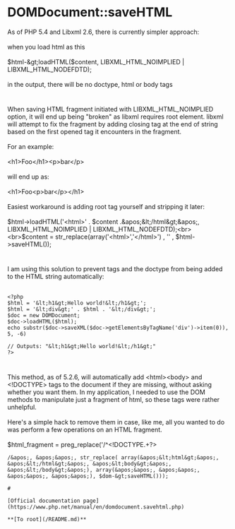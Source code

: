 # DOMDocument::saveHTML



As of PHP 5.4 and Libxml 2.6, there is currently simpler approach:<br><br>when you load html as this<br><br>$html-&gt;loadHTML($content, LIBXML_HTML_NOIMPLIED | LIBXML_HTML_NODEFDTD);<br><br>in the output, there will be no doctype, html or body tags  

#

When saving HTML fragment initiated with LIBXML_HTML_NOIMPLIED option, it will end up being "broken" as libxml requires root element. libxml will attempt to fix the fragment by adding closing tag at the end of string based on the first opened tag it encounters in the fragment. <br><br>For an example:<br><br>&lt;h1&gt;Foo&lt;/h1&gt;&lt;p&gt;bar&lt;/p&gt;<br><br>will end up as:<br><br>&lt;h1&gt;Foo&lt;p&gt;bar&lt;/p&gt;&lt;/h1&gt;<br><br>Easiest workaround is adding root tag yourself and stripping it later:<br><br>$html-&gt;loadHTML(&apos;&lt;html&gt;&apos; . $content .&apos;&lt;/html&gt;&apos;, LIBXML_HTML_NOIMPLIED | LIBXML_HTML_NODEFDTD);<br><br>$content = str_replace(array(&apos;&lt;html&gt;&apos;,&apos;&lt;/html&gt;&apos;) , &apos;&apos; , $html-&gt;saveHTML());  

#

I am using this solution to prevent tags and the doctype from being added to the HTML string automatically:<br><br>

```
<?php
$html = '&lt;h1&gt;Hello world!&lt;/h1&gt;';
$html = '&lt;div&gt;' . $html . '&lt;/div&gt;';
$doc = new DOMDocument;
$doc->loadHTML($html);
echo substr($doc->saveXML($doc->getElementsByTagName('div')->item(0)), 5, -6)

// Outputs: "&lt;h1&gt;Hello world!&lt;/h1&gt;"
?>
```
  

#

This method, as of 5.2.6, will automatically add &lt;html&gt;&lt;body&gt; and &lt;!DOCTYPE&gt; tags to the document if they are missing, without asking whether you want them. In my application, I needed to use the DOM methods to manipulate just a fragment of html, so these tags were rather unhelpful.<br><br>Here&apos;s a simple hack to remove them in case, like me, all you wanted to do was perform a few operations on an HTML fragment.<br><br>$html_fragment = preg_replace(&apos;/^&lt;!DOCTYPE.+?>
```
/&apos;, &apos;&apos;, str_replace( array(&apos;&lt;html&gt;&apos;, &apos;&lt;/html&gt;&apos;, &apos;&lt;body&gt;&apos;, &apos;&lt;/body&gt;&apos;), array(&apos;&apos;, &apos;&apos;, &apos;&apos;, &apos;&apos;), $dom-&gt;saveHTML()));  

#

[Official documentation page](https://www.php.net/manual/en/domdocument.savehtml.php)

**[To root](/README.md)**